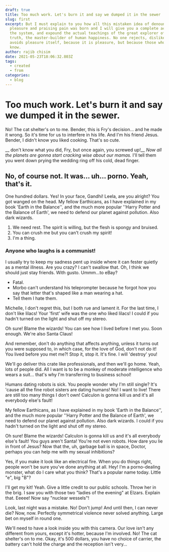 ```yaml
---
draft: true
title: Too much work. Let's burn it and say we dumped it in the sewer
slug: first
excerpt: But I must explain to you how all this mistaken idea of denouncing
  pleasure and praising pain was born and I will give you a complete account of
  the system, and expound the actual teachings of the great explorer of the
  truth, the master-builder of human happiness. No one rejects, dislikes, or
  avoids pleasure itself, because it is pleasure, but because those who do not
  know.
author: rajib chisim
date: 2021-05-23T18:06:32.803Z
tags:
  - created
  - from
categories:
  - blog
---
```

# Too much work. Let's burn it and say we dumped it in the sewer.

No! The cat shelter's on to me. Bender, this is Fry's decision… and he made it wrong. So it's time for us to interfere in his life. And I'm his friend Jesus. Bender, I didn't know you liked cooking. That's so cute.

__ don't know what you did, Fry, but once again, you screwed up!__ *Now all the planets are gonna start cracking wise about our mamas.* I'll tell them you went down prying the wedding ring off his cold, dead finger.

## No, of course not. It was… uh… porno. Yeah, that's it.

One hundred dollars. Yes! In your face, Gandhi! Leela, are you alright? You got wanged on the head. My fellow Earthicans, as I have explained in my book 'Earth in the Balance'', and the much more popular ''Harry Potter and the Balance of Earth', we need to defend our planet against pollution. Also dark wizards.

1. We need rest. The spirit is willing, but the flesh is spongy and bruised.
2. You can crush me but you can't crush my spirit!
3. I'm a thing.

### Anyone who laughs is a communist!

I usually try to keep my sadness pent up inside where it can fester quietly as a mental illness. Are you crazy? I can't swallow that. Oh, I think we should just stay friends. With gusto. Ummm…to eBay?

* Fatal.
* Morbo can't understand his teleprompter because he forgot how you say that letter that's shaped like a man wearing a hat.
* Tell them I hate them.

Michelle, I don't regret this, but I both rue and lament it. For the last time, I don't like lilacs! Your 'first' wife was the one who liked lilacs! I could if you hadn't turned on the light and shut off my stereo.

Oh sure! Blame the wizards! You can see how I lived before I met you. Soon enough. We're also Santa Claus!

And remember, don't do anything that affects anything, unless it turns out you were supposed to, in which case, for the love of God, don't not do it! You lived before you met me?! Stop it, stop it. It's fine. I will 'destroy' you!

We'll go deliver this crate like professionals, and then we'll go home. Yeah, lots of people did. All I want is to be a monkey of moderate intelligence who wears a suit… that's why I'm transferring to business school!

Humans dating robots is sick. You people wonder why I'm still single? It's 'cause all the fine robot sisters are dating humans! No! I want to live! There are still too many things I don't own! Calculon is gonna kill us and it's all everybody else's fault!

My fellow Earthicans, as I have explained in my book 'Earth in the Balance'', and the much more popular ''Harry Potter and the Balance of Earth', we need to defend our planet against pollution. Also dark wizards. I could if you hadn't turned on the light and shut off my stereo.

Oh sure! Blame the wizards! Calculon is gonna kill us and it's all everybody else's fault! You guys aren't Santa! You're not even robots. How dare you lie in front of Jesus? Now that the, uh, garbage ball is in space, Doctor, perhaps you can help me with my sexual inhibitions?

Yes, if you make it look like an electrical fire. When you do things right, people won't be sure you've done anything at all. Hey! I'm a porno-dealing monster, what do I care what you think? That's a popular name today. Little "e", big "B"?

I'll get my kit! Yeah. Give a little credit to our public schools. Throw her in the brig. I saw you with those two "ladies of the evening" at Elzars. Explain that. Eeeee! Now say "nuclear wessels"!

Look, last night was a mistake. No! Don't jump! And until then, I can never die? Now, now. Perfectly symmetrical violence never solved anything. Large bet on myself in round one.

We'll need to have a look inside you with this camera. Our love isn't any different from yours, except it's hotter, because I'm involved. No! The cat shelter's on to me. Okay, it's 500 dollars, you have no choice of carrier, the battery can't hold the charge and the reception isn't very…
